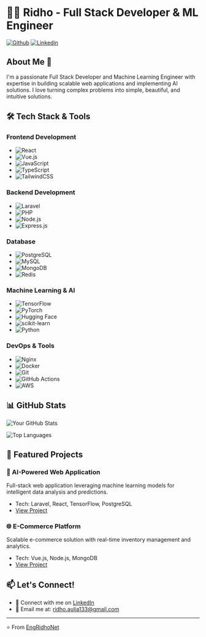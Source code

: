 # 👨‍💻 Ridho - Full Stack Developer & ML Engineer

[![Github](https://img.shields.io/github/followers/EngRidhoNet?label=Follow&style=social)](https://github.com/EngRidhoNet)
[![Linkedin](https://img.shields.io/badge/-EngRidhoNet-blue?style=flat-square&logo=linkedin&logoColor=white&link=https://www.linkedin.com/in/engridhonet/)](https://www.linkedin.com/in/engridhonet/)

## About Me 🚀

I'm a passionate Full Stack Developer and Machine Learning Engineer with expertise in building scalable web applications and implementing AI solutions. I love turning complex problems into simple, beautiful, and intuitive solutions.

## 🛠️ Tech Stack & Tools

### Frontend Development
- ![React](https://img.shields.io/badge/-React-61DAFB?style=flat-square&logo=react&logoColor=black)
- ![Vue.js](https://img.shields.io/badge/-Vue.js-4FC08D?style=flat-square&logo=vue.js&logoColor=white)
- ![JavaScript](https://img.shields.io/badge/-JavaScript-F7DF1E?style=flat-square&logo=javascript&logoColor=black)
- ![TypeScript](https://img.shields.io/badge/-TypeScript-3178C6?style=flat-square&logo=typescript&logoColor=white)
- ![TailwindCSS](https://img.shields.io/badge/-TailwindCSS-38B2AC?style=flat-square&logo=tailwind-css&logoColor=white)

### Backend Development
- ![Laravel](https://img.shields.io/badge/-Laravel-FF2D20?style=flat-square&logo=laravel&logoColor=white)
- ![PHP](https://img.shields.io/badge/-PHP-777BB4?style=flat-square&logo=php&logoColor=white)
- ![Node.js](https://img.shields.io/badge/-Node.js-339933?style=flat-square&logo=node.js&logoColor=white)
- ![Express.js](https://img.shields.io/badge/-Express.js-000000?style=flat-square&logo=express&logoColor=white)

### Database
- ![PostgreSQL](https://img.shields.io/badge/-PostgreSQL-336791?style=flat-square&logo=postgresql&logoColor=white)
- ![MySQL](https://img.shields.io/badge/-MySQL-4479A1?style=flat-square&logo=mysql&logoColor=white)
- ![MongoDB](https://img.shields.io/badge/-MongoDB-47A248?style=flat-square&logo=mongodb&logoColor=white)
- ![Redis](https://img.shields.io/badge/-Redis-DC382D?style=flat-square&logo=redis&logoColor=white)

### Machine Learning & AI
- ![TensorFlow](https://img.shields.io/badge/-TensorFlow-FF6F00?style=flat-square&logo=tensorflow&logoColor=white)
- ![PyTorch](https://img.shields.io/badge/-PyTorch-EE4C2C?style=flat-square&logo=pytorch&logoColor=white)
- ![Hugging Face](https://img.shields.io/badge/-Hugging%20Face-FFD21E?style=flat-square&logo=huggingface&logoColor=black)
- ![scikit-learn](https://img.shields.io/badge/-scikit%20learn-F7931E?style=flat-square&logo=scikit-learn&logoColor=white)
- ![Python](https://img.shields.io/badge/-Python-3776AB?style=flat-square&logo=python&logoColor=white)

### DevOps & Tools
- ![Nginx](https://img.shields.io/badge/-Nginx-009639?style=flat-square&logo=nginx&logoColor=white)
- ![Docker](https://img.shields.io/badge/-Docker-2496ED?style=flat-square&logo=docker&logoColor=white)
- ![Git](https://img.shields.io/badge/-Git-F05032?style=flat-square&logo=git&logoColor=white)
- ![GitHub Actions](https://img.shields.io/badge/-Github_Actions-2088FF?style=flat-square&logo=github-actions&logoColor=white)
- ![AWS](https://img.shields.io/badge/-AWS-232F3E?style=flat-square&logo=amazon-aws&logoColor=white)

## 📊 GitHub Stats

![Your GitHub Stats](https://github-readme-stats.vercel.app/api?username=EngRidhoNet&show_icons=true&theme=radical)

![Top Languages](https://github-readme-stats.vercel.app/api/top-langs/?username=EngRidhoNet&layout=compact&theme=radical)

## 🌟 Featured Projects

### 🤖 AI-Powered Web Application
Full-stack web application leveraging machine learning models for intelligent data analysis and predictions.
- Tech: Laravel, React, TensorFlow, PostgreSQL
- [View Project](#)

### 🌐 E-Commerce Platform
Scalable e-commerce solution with real-time inventory management and analytics.
- Tech: Vue.js, Node.js, MongoDB
- [View Project](#)

## 📫 Let's Connect!

- 💼 Connect with me on [LinkedIn](in/ridho-aulia-rahman-68a9a6247)
- 📧 Email me at: ridho.aulia133@gmail.com

---
⭐️ From [EngRidhoNet](https://github.com/EngRidhoNet)
